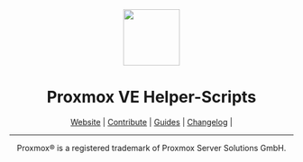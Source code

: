 <div align="center">
  <a href="#">
    <img src="https://raw.githubusercontent.com/vikramwalia/Proxmox/main/misc/images/logo.png" height="100px" />
 </a>
</div>
<h1 align="center">Proxmox VE Helper-Scripts</h1>

<p align="center">
  <a href="https://helper-scripts.com">Website</a> | 
  <a href="https://github.com/vikramwalia/Proxmox/blob/main/.github/CONTRIBUTING.md">Contribute</a> |
  <a href="https://github.com/vikramwalia/Proxmox/blob/main/USER_SUBMITTED_GUIDES.md">Guides</a> |
  <a href="https://github.com/vikramwalia/Proxmox/blob/main/CHANGELOG.md">Changelog</a> |
</p>

---

<sub><div align="center"> Proxmox® is a registered trademark of Proxmox Server Solutions GmbH. </div></sub>
